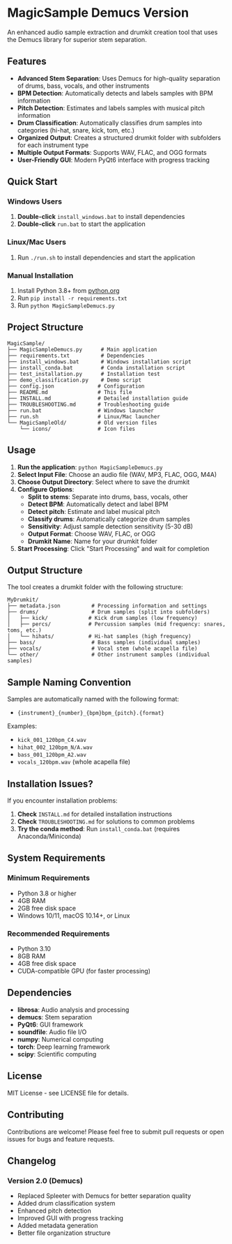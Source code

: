 # MagicSample Demucs Version

An enhanced audio sample extraction and drumkit creation tool that uses the Demucs library for superior stem separation.

## Features

- **Advanced Stem Separation**: Uses Demucs for high-quality separation of drums, bass, vocals, and other instruments
- **BPM Detection**: Automatically detects and labels samples with BPM information
- **Pitch Detection**: Estimates and labels samples with musical pitch information
- **Drum Classification**: Automatically classifies drum samples into categories (hi-hat, snare, kick, tom, etc.)
- **Organized Output**: Creates a structured drumkit folder with subfolders for each instrument type
- **Multiple Output Formats**: Supports WAV, FLAC, and OGG formats
- **User-Friendly GUI**: Modern PyQt6 interface with progress tracking

## Quick Start

### Windows Users
1. **Double-click** `install_windows.bat` to install dependencies
2. **Double-click** `run.bat` to start the application

### Linux/Mac Users
1. Run `./run.sh` to install dependencies and start the application

### Manual Installation
1. Install Python 3.8+ from [python.org](https://python.org)
2. Run `pip install -r requirements.txt`
3. Run `python MagicSampleDemucs.py`

## Project Structure

```
MagicSample/
├── MagicSampleDemucs.py      # Main application
├── requirements.txt          # Dependencies
├── install_windows.bat       # Windows installation script
├── install_conda.bat         # Conda installation script
├── test_installation.py      # Installation test
├── demo_classification.py    # Demo script
├── config.json              # Configuration
├── README.md                # This file
├── INSTALL.md               # Detailed installation guide
├── TROUBLESHOOTING.md       # Troubleshooting guide
├── run.bat                  # Windows launcher
├── run.sh                   # Linux/Mac launcher
└── MagicSampleOld/          # Old version files
    └── icons/               # Icon files
```

## Usage

1. **Run the application**: `python MagicSampleDemucs.py`
2. **Select Input File**: Choose an audio file (WAV, MP3, FLAC, OGG, M4A)
3. **Choose Output Directory**: Select where to save the drumkit
4. **Configure Options**:
   - **Split to stems**: Separate into drums, bass, vocals, other
   - **Detect BPM**: Automatically detect and label BPM
   - **Detect pitch**: Estimate and label musical pitch
   - **Classify drums**: Automatically categorize drum samples
   - **Sensitivity**: Adjust sample detection sensitivity (5-30 dB)
   - **Output Format**: Choose WAV, FLAC, or OGG
   - **Drumkit Name**: Name for your drumkit folder
5. **Start Processing**: Click "Start Processing" and wait for completion

## Output Structure

The tool creates a drumkit folder with the following structure:

```
MyDrumkit/
├── metadata.json          # Processing information and settings
├── drums/                 # Drum samples (split into subfolders)
│   ├── kick/             # Kick drum samples (low frequency)
│   ├── percs/            # Percussion samples (mid frequency: snares, toms, etc.)
│   └── hihats/           # Hi-hat samples (high frequency)
├── bass/                  # Bass samples (individual samples)
├── vocals/                # Vocal stem (whole acapella file)
└── other/                 # Other instrument samples (individual samples)
```

## Sample Naming Convention

Samples are automatically named with the following format:
- `{instrument}_{number}_{bpm}bpm_{pitch}.{format}`

Examples:
- `kick_001_120bpm_C4.wav`
- `hihat_002_120bpm_N/A.wav`
- `bass_001_120bpm_A2.wav`
- `vocals_120bpm.wav` (whole acapella file)

## Installation Issues?

If you encounter installation problems:

1. **Check** `INSTALL.md` for detailed installation instructions
2. **Check** `TROUBLESHOOTING.md` for solutions to common problems
3. **Try the conda method**: Run `install_conda.bat` (requires Anaconda/Miniconda)

## System Requirements

### Minimum Requirements
- Python 3.8 or higher
- 4GB RAM
- 2GB free disk space
- Windows 10/11, macOS 10.14+, or Linux

### Recommended Requirements
- Python 3.10
- 8GB RAM
- 4GB free disk space
- CUDA-compatible GPU (for faster processing)

## Dependencies

- **librosa**: Audio analysis and processing
- **demucs**: Stem separation
- **PyQt6**: GUI framework
- **soundfile**: Audio file I/O
- **numpy**: Numerical computing
- **torch**: Deep learning framework
- **scipy**: Scientific computing

## License

MIT License - see LICENSE file for details.

## Contributing

Contributions are welcome! Please feel free to submit pull requests or open issues for bugs and feature requests.

## Changelog

### Version 2.0 (Demucs)
- Replaced Spleeter with Demucs for better separation quality
- Added drum classification system
- Enhanced pitch detection
- Improved GUI with progress tracking
- Added metadata generation
- Better file organization structure 